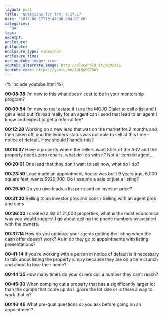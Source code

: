 ```yaml
---
layout: post
title: 'Questions for Tom: 8.17.17'
date: '2017-08-17T13:47:00.004-07:00'
categories:
  'QA'
tags:
excerpt:
enclosure:
pullquote:
enclosure_type: video/mp4
enclosure_time:
use_youtube_image: true
youtube_alternate_image: http://placehold.it/500x315
youtube_code: https://youtu.be/4dLNyC02DAY
---
```

{% include youtube.html %}

**00:08:38** I’m new to this what does it cost to be in your mentorship program?

**00:09:54** I’m new to real estate if I use the MOJO Dialer to call a list and I get a lead but it’s lead really for an agent can I send that lead to an agent I know and expect to get a referral fee?

**00:12:28** Working on a new lead that was on the market for 2 months and then taken off, and the lenders status was not able to sell at this time – notice of default. How should I handle this?

**00:16:37** Have a property where the sellers want 80% of the ARV and the property needs zero repairs, what do I do with it? Not a licensed agent…

**00:20:01** One lead that they don’t want to sell now, what do I do?

**00:23:50** Lead made an appointment, house was built 9 years ago, 6,000 square feet, wants $920,000. Do I assume a sale or just a listing?

**00:29:50** Do you give leads a list price and an investor price?

**00:31:30** Selling to an investor pros and cons / Selling with an agent pros and cons

**00:36:00** I created a list of 21,000 properties, what is the most economical way you would suggest I go about getting the phone numbers associated with the owners.

**00:37:14** How do you optimize your agents getting the listing when the cash offer doesn’t work? As in do they go to appointments with listing presentations?

**00:41:14** If you’re working with a person in notice of default is it necessary to talk about listing the property simply because they are on a time crunch and about to lose their home?

**00:44:35** How many times do your callers call a number they can’t reach?

**00:45:30** When comping out a property that has a significantly larger lot than the comps that come up do I ignore the lot size or is there a way to work that in?

**00:46:46** What pre-qual questions do you ask before going on an appointment?